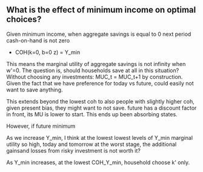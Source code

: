 ## What is the effect of minimum income on optimal choices?

Given minimum income, when aggregate savings is equal to 0 next period cash-on-hand is not zero

- COH(k=0, b=0 z) = Y_min

This means the marginal utility of aggregate savings is not infinity when w'=0. The question is, should households save at all in this situation? Without choosing any investments: MUC_t = MUC_t+1 by construction. Given the fact that we have preference for today vs future, could easily not want to save anything.


This extends beyond the lowest coh to also people with slightly higher coh, given present bias, they might want to not save. future has a discount factor in front, its MU is lower to start. This ends up been absorbing states.

However, if future minimum

As we increase Y_min, I think at the lowest lowest levels of Y_min marginal utility so high, today and tomorrow at the worst stage, the additional gainsand losses from risky investment is not worth it?

As Y_min increases, at the lowest COH_Y_min, household choose k' only. 
